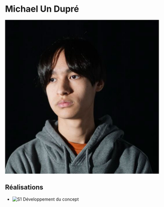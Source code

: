 # Michael Un Dupré

<img src="/10_equipe/membre_x/michael_00000.jpg" alt="michael" width="720"/>

 ## Réalisations

 <!-- Une image par semaine de la réalisation dont tu es le plus fier avec une légende -->

* ![S1 Développement du concept](https://fakeimg.pl/400x400?text=Concept)
